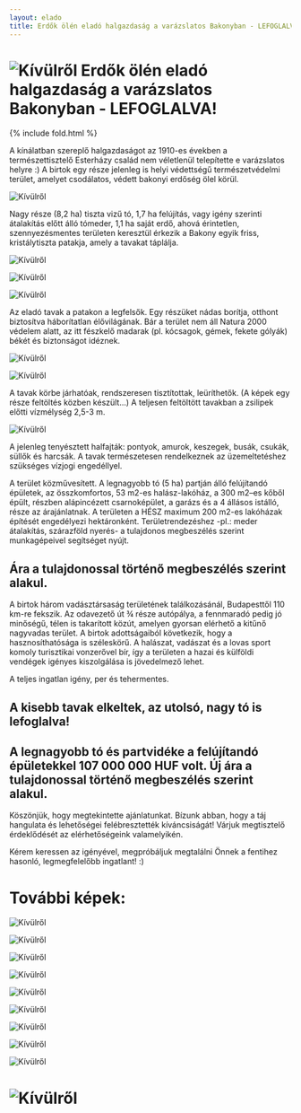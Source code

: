 ```yaml
---
layout: elado
title: Erdők ölén eladó halgazdaság a varázslatos Bakonyban - LEFOGLALVA!
---
```


# ![Kívülről](https://i.imgur.com/CZ8Wz2E.jpg) Erdők ölén eladó halgazdaság a varázslatos Bakonyban - LEFOGLALVA!

{% include fold.html %}

A kínálatban szereplő halgazdaságot az 1910-es években a természettisztelő Esterházy család nem véletlenül telepítette e varázslatos helyre :) A birtok egy része jelenleg is helyi védettségű természetvédelmi terület, amelyet csodálatos, védett bakonyi erdőség ölel körül. 

![Kívülről](https://i.imgur.com/0rQnSHP.jpg)

Nagy része (8,2 ha) tiszta vizű tó, 1,7 ha felújítás, vagy igény szerinti átalakítás előtt álló tómeder, 1,1 ha saját erdő, ahová érintetlen, szennyezésmentes területen keresztül érkezik a Bakony egyik friss, kristálytiszta patakja, amely a tavakat táplálja.

![Kívülről](https://i.imgur.com/Yh6t092.jpg)

![Kívülről](https://i.imgur.com/0MgeadY.jpg)

![Kívülről](https://i.imgur.com/QUdwkaL.jpg)

Az eladó tavak a patakon a legfelsők. Egy részüket nádas borítja, otthont biztosítva háborítatlan  élővilágának. Bár a terület nem áll Natura 2000 védelem alatt, az itt fészkelő madarak (pl. kócsagok, gémek, fekete gólyák) békét és biztonságot idéznek.  

![Kívülről](https://i.imgur.com/FKyfbq4.jpg)

![Kívülről](https://i.imgur.com/ULYpwav.jpg)

A tavak körbe járhatóak, rendszeresen tisztítottak, leüríthetők. (A képek egy része feltöltés közben készült...) A teljesen feltöltött tavakban a zsilipek előtti vízmélység 2,5-3 m. 

![Kívülről](https://i.imgur.com/gdqM9UF.jpg)

A jelenleg tenyésztett halfajták: pontyok, amurok, keszegek, busák, csukák, süllők és harcsák. A tavak természetesen rendelkeznek az üzemeltetéshez szükséges vízjogi engedéllyel.

A terület közművesített. A legnagyobb tó (5 ha) partján álló felújítandó épületek, az összkomfortos, 53 m2-es halász-lakóház, a 300 m2–es kőből épült, részben alápincézett csarnoképület, a garázs és a 4 állásos istálló, része az árajánlatnak. A területen a HÉSZ maximum 200 m2-es lakóházak építését engedélyezi hektáronként. Területrendezéshez -pl.: meder átalakítás, szárazföld nyerés- a tulajdonos megbeszélés szerint munkagépeivel segítséget nyújt. 

## Ára a tulajdonossal történő megbeszélés szerint alakul.

A birtok három vadásztársaság területének találkozásánál, Budapesttől 110 km-re fekszik. Az odavezető út ¾ része autópálya, a fennmaradó pedig jó minőségű, télen is takarított közút, amelyen gyorsan elérhető a kitűnő nagyvadas terület. A birtok adottságaiból következik, hogy a hasznosíthatósága is széleskörű. A halászat, vadászat és a lovas sport komoly turisztikai vonzerővel bír, így a területen a hazai és külföldi vendégek igényes kiszolgálása is jövedelmező lehet.

A teljes ingatlan igény, per és tehermentes. 

## A kisebb tavak elkeltek, az utolsó, nagy tó is lefoglalva! 

## A legnagyobb tó és partvidéke a felújítandó épületekkel 107 000 000 HUF volt. Új ára a tulajdonossal történő megbeszélés szerint alakul.

Köszönjük, hogy megtekintette ajánlatunkat. Bízunk abban, hogy a táj hangulata és lehetőségei felébresztették kíváncsiságát!
Várjuk megtisztelő érdeklődését az elérhetőségeink valamelyikén.

Kérem keressen az igényével, megpróbáljuk megtalálni Önnek a fentihez hasonló, legmegfelelőbb ingatlant! :)

# További képek:

![Kívülről](https://i.imgur.com/YA5XSKP.jpg)

![Kívülről](https://i.imgur.com/1ZyahiL.jpg)

![Kívülről](https://i.imgur.com/keoUWCu.jpg)

![Kívülről](https://i.imgur.com/mpMXuai.jpg)

![Kívülről](https://i.imgur.com/eav1cjw.jpg)

![Kívülről](https://i.imgur.com/RA4Beiz.jpg)

![Kívülről](https://i.imgur.com/xlGyO9N.jpg)

![Kívülről](https://i.imgur.com/gw4cy18.jpg)

![Kívülről](https://i.imgur.com/1IfQJv3.jpg)

# ![Kívülről](https://i.imgur.com/R7Zi8Nr.jpg)
